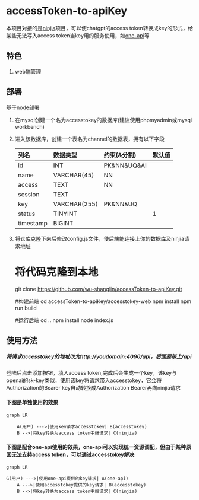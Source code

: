 # **accessToken-to-apiKey**

本项目对接的是[ninjia](https://github.com/gngpp/ninja)项目，可以使chatgpt的access token转换成key的形式，给某些无法写入access token当key用的服务使用，如[one-api](https://github.com/songquanpeng/one-api)等

## 特色

1.  web端管理

## 部署

基于node部署

1.  在mysql创建一个名为accesstokey的数据库(建议使用phpmyadmin或mysql workbench)
2.  进入该数据库，创建一个表名为channel的数据表，拥有以下字段

    | 列名        | 数据类型         | 约束(&分割)        | 默认值 |
    | :-------- | :----------- | :------------- | :-- |
    | id        | INT          | PK\&NN\&UQ\&AI |     |
    | name      | VARCHAR(45)  | NN             |     |
    | access    | TEXT         | NN             |     |
    | session   | TEXT         |                |     |
    | key       | VARCHAR(255) | PK\&NN\&UQ     |     |
    | status    | TINYINT      |                | 1   |
    | timestamp | BIGINT       |                |     |
3.  将仓库克隆下来后修改config.js文件，使后端能连接上你的数据库及ninjia请求地址



    # 将代码克隆到本地
    git clone https://github.com/wu-shanglin/accessToken-to-apiKey.git

    #构建前端
    cd accessToken-to-apiKey/accesstokey-web
    npm install
    npm run build

    #运行后端
    cd ..
    npm install
    node index.js

## 使用方法

##### **将请求accesstokey的地址改为http\://youdomain:4090/api，后面要带上/api**

登陆后点击添加按钮，填入access token,完成后会生成一个key，该key与openai的sk-key类似，使用该key将请求带入accesstokey，它会将Authorization的Bearer key自动转换成Authorization Bearer再向ninjia请求

#### 下图是单独使用的效果

```mermaid
graph LR

    A(用户) --->|使用key请求accesstokey| B(accesstokey)
    B -->|将key转换为access token中继请求| C(ninjia)

```

#### 下图是配合one-api使用的效果，one-api可以实现统一资源调配，但由于某种原因无法支持access token，可以通过accesstokey解决

```mermaid
graph LR

G(用户) --->|使用one-api提供的key请求| A(one-api)
    A --->|使用accesstokey提供的key请求| B(accesstokey)
    B -->|将key转换为access token中继请求| C(ninjia)

```

